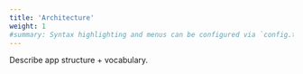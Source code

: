 ```yaml
---
title: 'Architecture'
weight: 1
#summary: Syntax highlighting and menus can be configured via `config.toml`.
---
```


Describe app structure + vocabulary.
